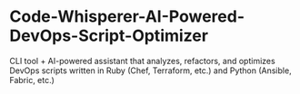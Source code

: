 # Code-Whisperer-AI-Powered-DevOps-Script-Optimizer
CLI tool + AI-powered assistant that analyzes, refactors, and optimizes DevOps scripts written in Ruby (Chef, Terraform, etc.) and Python (Ansible, Fabric, etc.)
